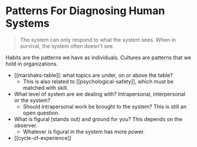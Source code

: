 # Patterns For Diagnosing Human Systems

> The system can only respond to what the system sees. When in survival, the system often doesn't see.

Habits are the patterns we have as individuals. Cultures are patterns that we hold in organizations.

* [[marshaks-table]]: what topics are under, on or above the table?
  * This is also related to [[psychological-safety]], which must be matched with skill.
* What level of system are we dealing with? Intrapersonal, interpersonal or the system?
  * Should intrapersonal work be brought to the system? This is still an open question.
* What is figural (stands out) and ground for you? This depends on the observer.
  * Whatever is figural in the system has more power.
* [[cycle-of-experience]]

